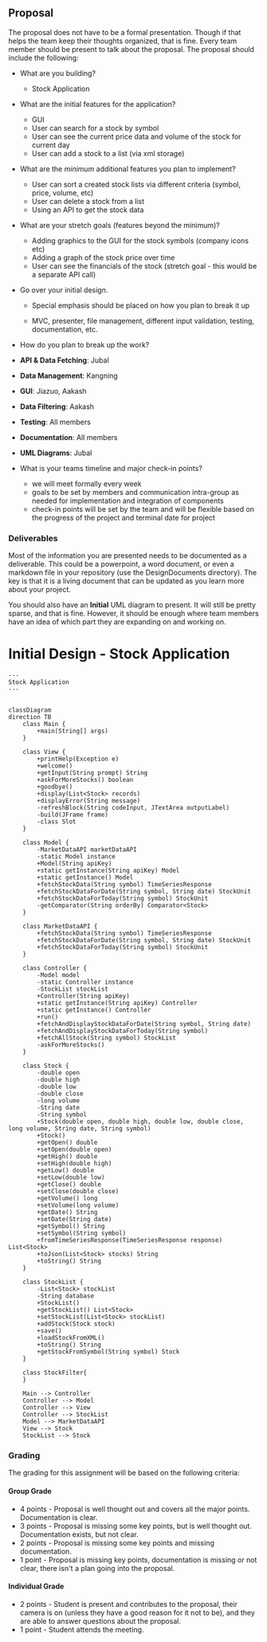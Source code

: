 ## Proposal

The proposal does not have to be a formal presentation. Though if that helps the team keep their thoughts organized, that is fine. Every team member should be present to talk about the proposal. The proposal should include the following:

* What are you building?

  * Stock Application

* What are the initial features for the application?

  * GUI
  * User can search for a stock by symbol
  * User can see the current price data and volume of the stock for current day
  * User can add a stock to a list (via xml storage)

* What are the *minimum* additional features you plan to implement?

  * User can sort a created stock lists via different criteria (symbol, price, volume, etc)
  * User can delete a stock from a list
  * Using an API to get the stock data

* What are your stretch goals (features beyond the minimum)?

  * Adding graphics to the GUI for the stock symbols (company icons etc)
  * Adding a graph of the stock price over time
  * User can see the financials of the stock (stretch goal - this would be a separate API call)

* Go over your initial design.

  * Special emphasis should be placed on how you plan to break it up

  * MVC, presenter, file management, different input validation, testing, documentation, etc.

* How do you plan to break up the work?

* **API & Data Fetching**: Jubal
* **Data Management**: Kangning
* **GUI**: Jiazuo, Aakash
* **Data Filtering**: Aakash

* **Testing**: All members
* **Documentation**: All members
* **UML Diagrams**: Jubal

* What is your teams timeline and major check-in points?

  * we will meet formally every week
  * goals to be set by members and communication intra-group as needed for implementation and integration of components
  * check-in points will be set by the team and will be flexible based on the progress of the project and terminal date for project

### Deliverables

Most of the information you are presented needs to be documented as a deliverable. This could be a powerpoint, a word document, or even a markdown file in your repository (use the DesignDocuments directory). The key is that it is a living document that can be updated as you learn more about your project.

You should also have an **Initial** UML diagram to present. It will still be pretty sparse, and that is fine. However, it should be enough where team members have an idea of which part they are expanding on and working on.

# Initial Design - Stock Application

```mermaid
---
Stock Application
---


classDiagram
direction TB
    class Main {
        +main(String[] args)
    }

    class View {
        +printHelp(Exception e)
        +welcome()
        +getInput(String prompt) String
        +askForMoreStocks() boolean
        +goodbye()
        +display(List<Stock> records)
        +displayError(String message)
        -refreshBlock(String codeInput, JTextArea outputLabel)
        -build(JFrame frame)
        -class Slot
    }

    class Model {
        -MarketDataAPI marketDataAPI
        -static Model instance
        +Model(String apiKey)
        +static getInstance(String apiKey) Model
        +static getInstance() Model
        +fetchStockData(String symbol) TimeSeriesResponse
        +fetchStockDataForDate(String symbol, String date) StockUnit
        +fetchStockDataForToday(String symbol) StockUnit
        -getComparator(String orderBy) Comparator<Stock>
    }

    class MarketDataAPI {
        +fetchStockData(String symbol) TimeSeriesResponse
        +fetchStockDataForDate(String symbol, String date) StockUnit
        +fetchStockDataForToday(String symbol) StockUnit
    }

    class Controller {
        -Model model
        -static Controller instance
        -StockList stockList
        +Controller(String apiKey)
        +static getInstance(String apiKey) Controller
        +static getInstance() Controller
        +run()
        +fetchAndDisplayStockDataForDate(String symbol, String date)
        +fetchAndDisplayStockDataForToday(String symbol)
        +fetchAllStock(String symbol) StockList
        -askForMoreStocks()
    }

    class Stock {
        -double open
        -double high
        -double low
        -double close
        -long volume
        -String date
        -String symbol
        +Stock(double open, double high, double low, double close, long volume, String date, String symbol)
        +Stock()
        +getOpen() double
        +setOpen(double open)
        +getHigh() double
        +setHigh(double high)
        +getLow() double
        +setLow(double low)
        +getClose() double
        +setClose(double close)
        +getVolume() long
        +setVolume(long volume)
        +getDate() String
        +setDate(String date)
        +getSymbol() String
        +setSymbol(String symbol)
        +fromTimeSeriesResponse(TimeSeriesResponse response) List<Stock>
        +toJson(List<Stock> stocks) String
        +toString() String
    }

    class StockList {
        -List<Stock> stockList
        -String database
        +StockList()
        +getStockList() List<Stock>
        +setStockList(List<Stock> stockList)
        +addStock(Stock stock)
        +save()
        +loadStockFromXML()
        +toString() String
        +getStockFromSymbol(String symbol) Stock
    }

    class StockFilter{
    }

    Main --> Controller
    Controller --> Model
    Controller --> View
    Controller --> StockList
    Model --> MarketDataAPI
    View --> Stock
    StockList --> Stock
```

### Grading

The grading for this assignment will be based on the following criteria:

#### Group Grade

* 4 points - Proposal is well thought out and covers all the major points. Documentation is clear.
* 3 points - Proposal is missing some key points, but is well thought out. Documentation exists, but not clear.
* 2 points - Proposal is missing some key points and missing documentation.
* 1 point - Proposal is missing key points, documentation is missing or not clear, there isn't a plan going into the proposal.

#### Individual Grade

* 2 points - Student is present and contributes to the proposal, their camera is on (unless they have a good reason for it not to be), and they are able to answer questions about the proposal.
* 1 point - Student attends the meeting.
